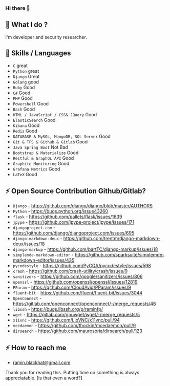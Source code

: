### Hi there 👋

<!--
**raminfp/raminfp** is a ✨ _special_ ✨ repository because its `README.md` (this file) appears on your GitHub profile.

Here are some ideas to get you started:

- 🔭 I’m currently working on ...
- 🌱 I’m currently learning ...
- 👯 I’m looking to collaborate on ...
- 🤔 I’m looking for help with ...
- 💬 Ask me about ...
- 📫 How to reach me: ...
- 😄 Pronouns: ...
- ⚡ Fun fact: ...
-->

## 🔭 What I do ? 
I'm developer and security researcher.


## 👯 Skills / Languages

- `C` great
- `Python` great
- `Django` Great
- `Golang` good
- `Ruby` Good
- `C#` Good
- `PHP` Good
- `Powershell` Good
- `Bash` Good
- `HTML / JavaScript / CSS& JQuery` Good
- `ElasticSearch` Good
- `Kibana` Good
- `Redis` Good
- `DATABASE & MySQL, MongoDB, SQL Server` Good
- `Git & TFS & Github & Gitlab` Good
- `Java Spring Boot` Not Bad
- `Bootstrap & Materialize` Good
- `Restful & GraphQL API` Good
- `Graphite Monitoring` Good
- `Grafana Metrics` Good
- `LaTeX` Good 

## ⚡ Open Source Contribution Github/Gitlab?
- `Django` - https://github.com/django/django/blob/master/AUTHORS
- `Python` - https://bugs.python.org/issue43260
- `flask` - https://github.com/pallets/flask/issues/1639
- `jpype` - https://github.com/jpype-project/jpype/issues/171
- `djangoproject.com` - https://github.com/django/djangoproject.com/issues/695
- `django-markdown-deux` - https://github.com/trentm/django-markdown-deux/issues/18
- `django-markup` - https://github.com/bartTC/django-markup/issues/18
- `simplemde-markdown-editor` - https://github.com/sparksuite/simplemde-markdown-editor/issues/435
- `pycodestyle` - https://github.com/PyCQA/pycodestyle/issues/598
- `crash` - https://github.com/crash-utility/crash/issues/9
- `sanitizers` - https://github.com/google/sanitizers/issues/806
- `openssl` - https://github.com/openssl/openssl/issues/12819
- `PParam` - https://github.com/CloudAvid/PParam/issues/9
- `fluent-bit` - https://github.com/fluent/fluent-bit/issues/3044
- `OpenConnect` - https://gitlab.com/openconnect/openconnect/-/merge_requests/46
- `libssh` - https://bugs.libssh.org/p/raminfp/
- `wget` - https://gitlab.com/gnuwget/wget/-/merge_requests/5
- `x11vnc` - https://github.com/LibVNC/x11vnc/pull/94
- `mcedaemon` - https://github.com/thockin/mcedaemon/pull/9
- `dirsearch` - https://github.com/maurosoria/dirsearch/pull/123

## ⚡ How to reach me
- ramin.blackhat@gmail.com

Thank you for reading this. Putting time on something is always appreciatable. [is that even a word?]

